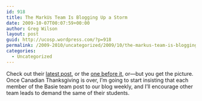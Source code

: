 ```yaml
---
id: 918
title: The MarkUs Team Is Blogging Up a Storm
date: 2009-10-07T00:07:59+00:00
author: Greg Wilson
layout: post
guid: http://ucosp.wordpress.com/?p=918
permalink: /2009-2010/uncategorized/2009/10/the-markus-team-is-blogging-up-a-storm/
categories:
  - Uncategorized
---
```

Check out their [latest post](http://blog.markusproject.org/?p=488), or the [one before it](http://blog.markusproject.org/?p=475), or&#8212;but you get the picture. Once Canadian Thanksgiving is over, I&#8217;m going to start insisting that each member of the Basie team post to our blog weekly, and I&#8217;ll encourage other team leads to demand the same of their students.